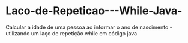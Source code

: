 # Laco-de-Repeticao---While-Java-
Calcular a idade de uma pessoa ao informar o ano de nascimento - utilizando um laço de repetição while em código java
